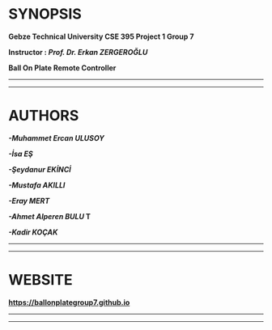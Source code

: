 # SYNOPSIS

<b> Gebze Technical University CSE 395 Project 1 Group 7 </b>

<b> Instructor : <i> Prof. Dr. Erkan ZERGEROĞLU </i> </b>

<b> Ball On Plate Remote Controller </b>

-------------------
-------------------

# AUTHORS
<b><i> 
-Muhammet Ercan ULUSOY </i></b>

<b><i> 
-İsa EŞ </i></b>

<b> <i>
-Şeydanur EKİNCİ </i></b>

<b> <i>
-Mustafa AKILLI </i></b>

<b> <i>
-Eray MERT </i></b>

<b> <i>
-Ahmet Alperen BULU </i>T</b>

<b> <i>
-Kadir KOÇAK </i></b>



-------------------
-------------------

# WEBSITE

<b> https://ballonplategroup7.github.io </b>

-------------------
-------------------
